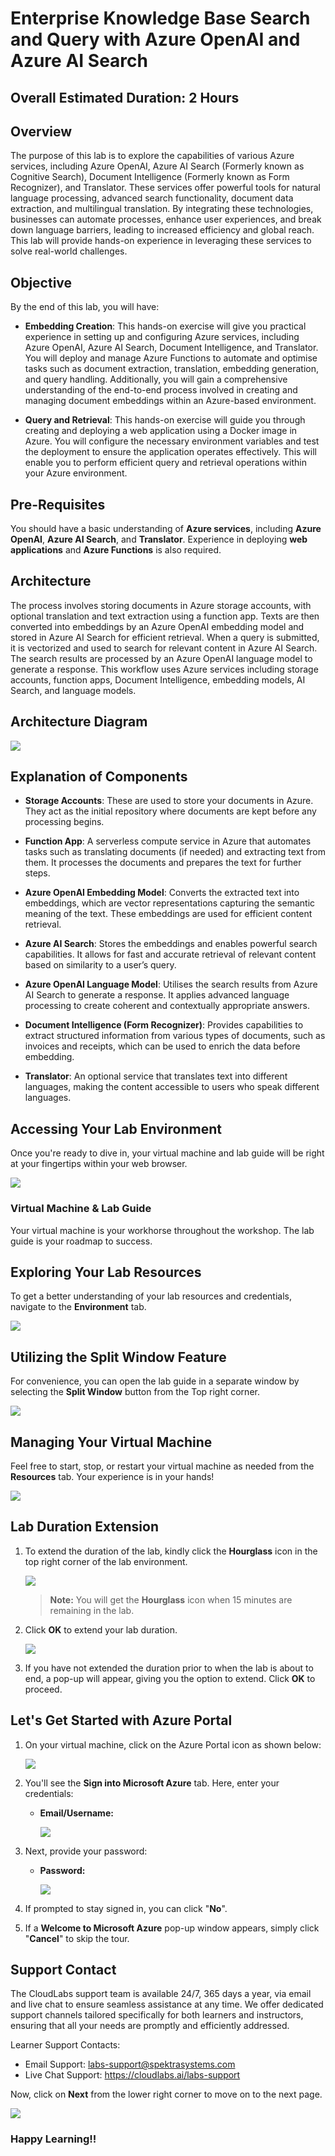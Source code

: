 # Enterprise Knowledge Base Search and Query with Azure OpenAI and Azure AI Search

## Overall Estimated Duration: 2 Hours

## Overview 
The purpose of this lab is to explore the capabilities of various Azure services, including Azure OpenAI, Azure AI Search (Formerly known as Cognitive Search), Document Intelligence (Formerly known as Form Recognizer), and Translator. These services offer powerful tools for natural language processing, advanced search functionality, document data extraction, and multilingual translation. By integrating these technologies, businesses can automate processes, enhance user experiences, and break down language barriers, leading to increased efficiency and global reach. This lab will provide hands-on experience in leveraging these services to solve real-world challenges.

## Objective

By the end of this lab, you will have:

- **Embedding Creation**: This hands-on exercise will give you practical experience in setting up and configuring Azure services, including Azure OpenAI, Azure AI Search, Document Intelligence, and Translator. You will deploy and manage Azure Functions to automate and optimise tasks such as document extraction, translation, embedding generation, and query handling. Additionally, you will gain a comprehensive understanding of the end-to-end process involved in creating and managing document embeddings within an Azure-based environment.

- **Query and Retrieval**: This hands-on exercise will guide you through creating and deploying a web application using a Docker image in Azure. You will configure the necessary environment variables and test the deployment to ensure the application operates effectively. This will enable you to perform efficient query and retrieval operations within your Azure environment.


## Pre-Requisites
You should have a basic understanding of **Azure services**, including **Azure OpenAI**, **Azure AI Search**, and **Translator**. Experience in deploying **web applications** and **Azure Functions** is also required.


## Architecture

The process involves storing documents in Azure storage accounts, with optional translation and text extraction using a function app. Texts are then converted into embeddings by an Azure OpenAI embedding model and stored in Azure AI Search for efficient retrieval. When a query is submitted, it is vectorized and used to search for relevant content in Azure AI Search. The search results are processed by an Azure OpenAI language model to generate a response. This workflow uses Azure services including storage accounts, function apps, Document Intelligence, embedding models, AI Search, and language models.

## Architecture Diagram

![](./media/30.png)

## Explanation of Components

- **Storage Accounts**: These are used to store your documents in Azure. They act as the initial repository where documents are kept before any processing begins.

- **Function App**: A serverless compute service in Azure that automates tasks such as translating documents (if needed) and extracting text from them. It processes the documents and prepares the text for further steps.

- **Azure OpenAI Embedding Model**: Converts the extracted text into embeddings, which are vector representations capturing the semantic meaning of the text. These embeddings are used for efficient content retrieval.

- **Azure AI Search**: Stores the embeddings and enables powerful search capabilities. It allows for fast and accurate retrieval of relevant content based on similarity to a user’s query.

- **Azure OpenAI Language Model**: Utilises the search results from Azure AI Search to generate a response. It applies advanced language processing to create coherent and contextually appropriate answers.

- **Document Intelligence (Form Recognizer)**: Provides capabilities to extract structured information from various types of documents, such as invoices and receipts, which can be used to enrich the data before embedding.

- **Translator**: An optional service that translates text into different languages, making the content accessible to users who speak different languages.

## Accessing Your Lab Environment
 
Once you're ready to dive in, your virtual machine and lab guide will be right at your fingertips within your web browser.
 
![](./media/1.png)

### Virtual Machine & Lab Guide
 
Your virtual machine is your workhorse throughout the workshop. The lab guide is your roadmap to success.
 
## Exploring Your Lab Resources
 
To get a better understanding of your lab resources and credentials, navigate to the **Environment** tab.
 
![](./media/2.png)
 
## Utilizing the Split Window Feature
 
For convenience, you can open the lab guide in a separate window by selecting the **Split Window** button from the Top right corner.
 
![](./media/3.png)
 
## Managing Your Virtual Machine
 
Feel free to start, stop, or restart your virtual machine as needed from the **Resources** tab. Your experience is in your hands!
 
![](./media/4.png)
 
## Lab Duration Extension

1. To extend the duration of the lab, kindly click the **Hourglass** icon in the top right corner of the lab environment. 

    ![](./media/5.png)

    >**Note:** You will get the **Hourglass** icon when 15 minutes are remaining in the lab.

2. Click **OK** to extend your lab duration.
 
   ![](./media/6.png)

3. If you have not extended the duration prior to when the lab is about to end, a pop-up will appear, giving you the option to extend. Click **OK** to proceed.

## Let's Get Started with Azure Portal
 
1. On your virtual machine, click on the Azure Portal icon as shown below:
 
   ![](./media/7.png)

2. You'll see the **Sign into Microsoft Azure** tab. Here, enter your credentials:
 
   - **Email/Username:** <inject key="AzureAdUserEmail"></inject>
 
     ![](./media/8.png)
 
3. Next, provide your password:
 
   - **Password:** <inject key="AzureAdUserPassword"></inject>
 
     ![](./media/9.png)
 
4. If prompted to stay signed in, you can click "**No**".
 
5. If a **Welcome to Microsoft Azure** pop-up window appears, simply click "**Cancel**" to skip the tour.
   
## Support Contact
 
The CloudLabs support team is available 24/7, 365 days a year, via email and live chat to ensure seamless assistance at any time. We offer dedicated support channels tailored specifically for both learners and instructors, ensuring that all your needs are promptly and efficiently addressed.

Learner Support Contacts:
- Email Support: labs-support@spektrasystems.com
- Live Chat Support: https://cloudlabs.ai/labs-support

Now, click on **Next** from the lower right corner to move on to the next page.
 
   ![](./media/10.png)

### Happy Learning!!
